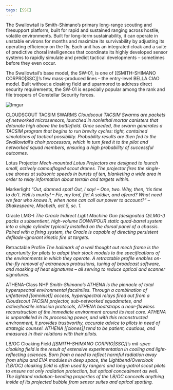 ```yaml
---
tags: [SSC]
---
```


The Swallowtail is Smith-Shimano’s primary long-range scouting and firesupport platform, built for rapid and sustained ranging across hostile, volatile environments. Built for long-term sustainability, it can operate in unstable environs for months and maximize its survivability by adjusting its operating efficiency on the fly. Each unit has an integrated cloak and a suite of predictive choral intelligences that coordinate its highly developed sensor systems to rapidly simulate and predict tactical developments – sometimes before they even occur.

The Swallowtail’s base model, the SW-01, is one of [[SMITH-SHIMANO CORPRO|SSC]]’s few mass-produced lines – the entry-level BELLA CIAO model. Built without a cloaking field and uparmored to address direct security requirements, the SW-01 is especially popular among the rank and file troopers of Constellar Security forces.

![Imgur](https://i.imgur.com/W4aFN86.png)

CLOUDSCOUT TACSIM SWARMS
	*Cloudscout TACSIM Swarms are packets of networked microsensors, launched in nonlethal mortar canisters that detonate high above the battlefield. Once seeded, the swarm generates a TACSIM program that begins to run brevity cycles: tight, contained simulations of tactical possibility. Probability results are then fed to the Swallowtail’s choir processors, which in turn feed it to the pilot and networked squad members, ensuring a high probability of successful outcomes.*

Lotus Projector
	*Mech-mounted Lotus Projectors are designed to launch small, actively camouflaged scout drones. The projector fires the single-use drones at subsonic speeds in bursts of ten, blanketing a wide area in order to relay information about terrain and targets within.*

Markerlight
	*“Out, damned spot! Out, I say! – One, two. Why, then, ‘tis time to do’t. Hell is murky! – Fie, my lord, fie! A soldier, and afeard? What need we fear who knows it, when none can call our power to account?”
	– Shakespeare, Macbeth, act 5, sc. 1.*

Oracle LMG-I
	*The Oracle Indirect Light Machine Gun (designated O/LMG-I) packs a subsentient, high-volume DOWNPOUR static quad-barrel system into a single cylinder typically installed on the dorsal panel of a chassis. Paired with a firing system, the Oracle is capable of directing persistent defilade-ignorant kinetic fire at targets.*

Retractable Profile
	*The hallmark of a well thought out mech frame is the opportunity for pilots to adapt their stock models to the specifications of the environments in which they operate. A retractable profile enables on-the-fly removal of extraneous protrusions, tuning of broadcast software, and masking of heat signatures – all serving to reduce optical and scanner signatures.*


ATHENA-Class NHP
	*Smith-Shimano’s ATHENA is the pinnacle of total hyperspectral environmental facsimiles. Through a combination of unfettered [[omninet]] access, hyperspectral relays fired out from a Cloudscout TACSIM projector, sub-networked squadmates, and active/hostile intrusion protocols, ATHENA bootstraps a near-flawless reconstruction of the immediate environment around its host core. ATHENA is unparalleled in its processing power, and with this reconstructed environment, it provides trustworthy, accurate advice to pilots in need of strategic counsel.*
	*ATHENA [[clones]] tend to be patient, cautious, and measured in their relations with their pilots.*

LB/OC Cloaking Field
	*[[SMITH-SHIMANO CORPRO|SSC]]’s mil-spec cloaking field is the result of extensive experimentation in cooling and light-reflecting sciences. Born from a need to reflect harmful radiation away from ships and EVA modules in deep space, the Lightbend/Overcloak (LB/OC) cloaking field is often used by rangers and long-patrol scout pilots to ensure not only radiation protection, but optical concealment as well. The lightand radiation-bending properties of the LB/OC conceals anything inside of its projected bubble from sensor suites and optical spotting.*
